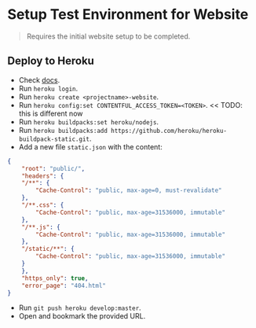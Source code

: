 # Setup Test Environment for Website

> Requires the initial website setup to be completed.

## Deploy to Heroku

- Check [docs](https://www.gatsbyjs.org/docs/deploying-to-heroku/).
- Run `heroku login`.
- Run `heroku create <projectname>-website`.
- Run `heroku config:set CONTENTFUL_ACCESS_TOKEN=<TOKEN>`. << TODO: this is different now
- Run `heroku buildpacks:set heroku/nodejs`.
- Run `heroku buildpacks:add https://github.com/heroku/heroku-buildpack-static.git`.
- Add a new file `static.json` with the content:
```json
{
    "root": "public/",
    "headers": {
    "/**": {
        "Cache-Control": "public, max-age=0, must-revalidate"
    },
    "/**.css": {
        "Cache-Control": "public, max-age=31536000, immutable"
    },
    "/**.js": {
        "Cache-Control": "public, max-age=31536000, immutable"
    },
    "/static/**": {
        "Cache-Control": "public, max-age=31536000, immutable"
    }
    },
    "https_only": true,
    "error_page": "404.html"
}
```
- Run `git push heroku develop:master`.
- Open and bookmark the provided URL.
